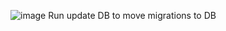 ![image](https://github.com/user-attachments/assets/4b069d8b-987e-4d67-9bb9-482616758dcb)
Run update DB to move migrations to DB
